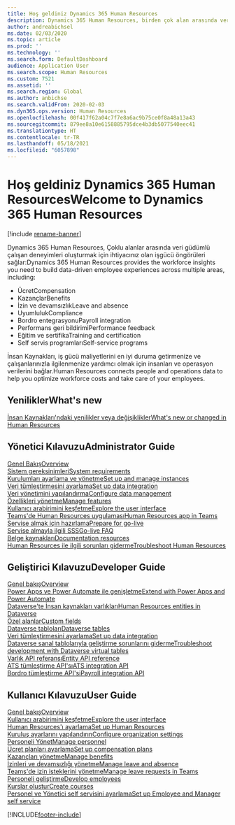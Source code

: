 ```yaml
---
title: Hoş geldiniz Dynamics 365 Human Resources
description: Dynamics 365 Human Resources, birden çok alan arasında veri güdümlü çalışan deneyimleri oluşturmak için ihtiyacınız olan işgücü öngörüleri sağlar.
author: andreabichsel
ms.date: 02/03/2020
ms.topic: article
ms.prod: ''
ms.technology: ''
ms.search.form: DefaultDashboard
audience: Application User
ms.search.scope: Human Resources
ms.custom: 7521
ms.assetid: ''
ms.search.region: Global
ms.author: anbichse
ms.search.validFrom: 2020-02-03
ms.dyn365.ops.version: Human Resources
ms.openlocfilehash: 00f417f62a04c7f7e8a6ac9b75ce0f8a48a13a43
ms.sourcegitcommit: 879ee8a10e6158885795dce4b3db5077540eec41
ms.translationtype: HT
ms.contentlocale: tr-TR
ms.lasthandoff: 05/18/2021
ms.locfileid: "6057898"
---
```

# <a name="welcome-to-dynamics-365-human-resources"></a><span data-ttu-id="29703-103">Hoş geldiniz Dynamics 365 Human Resources</span><span class="sxs-lookup"><span data-stu-id="29703-103">Welcome to Dynamics 365 Human Resources</span></span>

[!include [rename-banner](~/includes/cc-data-platform-banner.md)]

<span data-ttu-id="29703-104">Dynamics 365 Human Resources, Çoklu alanlar arasında veri güdümlü çalışan deneyimleri oluşturmak için ihtiyacınız olan işgücü öngörüleri sağlar:</span><span class="sxs-lookup"><span data-stu-id="29703-104">Dynamics 365 Human Resources provides the workforce insights you need to build data-driven employee experiences across multiple areas, including:</span></span>

- <span data-ttu-id="29703-105">Ücret</span><span class="sxs-lookup"><span data-stu-id="29703-105">Compensation</span></span>
- <span data-ttu-id="29703-106">Kazançlar</span><span class="sxs-lookup"><span data-stu-id="29703-106">Benefits</span></span>
- <span data-ttu-id="29703-107">İzin ve devamsızlık</span><span class="sxs-lookup"><span data-stu-id="29703-107">Leave and absence</span></span>
- <span data-ttu-id="29703-108">Uyumluluk</span><span class="sxs-lookup"><span data-stu-id="29703-108">Compliance</span></span>
- <span data-ttu-id="29703-109">Bordro entegrasyonu</span><span class="sxs-lookup"><span data-stu-id="29703-109">Payroll integration</span></span>
- <span data-ttu-id="29703-110">Performans geri bildirimi</span><span class="sxs-lookup"><span data-stu-id="29703-110">Performance feedback</span></span>
- <span data-ttu-id="29703-111">Eğitim ve sertifika</span><span class="sxs-lookup"><span data-stu-id="29703-111">Training and certification</span></span>
- <span data-ttu-id="29703-112">Self servis programları</span><span class="sxs-lookup"><span data-stu-id="29703-112">Self-service programs</span></span>

<span data-ttu-id="29703-113">İnsan Kaynakları, iş gücü maliyetlerini en iyi duruma getirmenize ve çalışanlarınızla ilgilenmenize yardımcı olmak için insanları ve operasyon verilerini bağlar.</span><span class="sxs-lookup"><span data-stu-id="29703-113">Human Resources connects people and operations data to help you optimize workforce costs and take care of your employees.</span></span>

## <a name="whats-new"></a><span data-ttu-id="29703-114">Yenilikler</span><span class="sxs-lookup"><span data-stu-id="29703-114">What's new</span></span>

[<span data-ttu-id="29703-115">İnsan Kaynakları'ndaki yenilikler veya değişiklikler</span><span class="sxs-lookup"><span data-stu-id="29703-115">What's new or changed in Human Resources</span></span>](hr-admin-whats-new.md)

## <a name="administrator-guide"></a><span data-ttu-id="29703-116">Yönetici Kılavuzu</span><span class="sxs-lookup"><span data-stu-id="29703-116">Administrator Guide</span></span>

[<span data-ttu-id="29703-117">Genel Bakış</span><span class="sxs-lookup"><span data-stu-id="29703-117">Overview</span></span>](hr-admin-overview.md)</br>
[<span data-ttu-id="29703-118">Sistem gereksinimleri</span><span class="sxs-lookup"><span data-stu-id="29703-118">System requirements</span></span>](hr-admin-system-requirements.md)</br>
[<span data-ttu-id="29703-119">Kurulumları ayarlama ve yönetme</span><span class="sxs-lookup"><span data-stu-id="29703-119">Set up and manage instances</span></span>](hr-admin-setup-provision.md)</br>
[<span data-ttu-id="29703-120">Veri tümleştirmesini ayarlama</span><span class="sxs-lookup"><span data-stu-id="29703-120">Set up data integration</span></span>](hr-admin-integration-choose-technology.md)</br>
[<span data-ttu-id="29703-121">Veri yönetimini yapılandırma</span><span class="sxs-lookup"><span data-stu-id="29703-121">Configure data management</span></span>](../fin-ops-core/dev-itpro/data-entities/data-entities-data-packages.md?toc=/dynamics365/human-resources/toc.json)</br>
[<span data-ttu-id="29703-122">Özellikleri yönetme</span><span class="sxs-lookup"><span data-stu-id="29703-122">Manage features</span></span>](hr-admin-manage-features.md)</br>
[<span data-ttu-id="29703-123">Kullanıcı arabirimini keşfetme</span><span class="sxs-lookup"><span data-stu-id="29703-123">Explore the user interface</span></span>](../fin-ops-core/fin-ops/get-started/user-interface-elements.md?toc=/dynamics365/human-resources/toc.json)</br>
[<span data-ttu-id="29703-124">Teams'de Human Resources uygulaması</span><span class="sxs-lookup"><span data-stu-id="29703-124">Human Resources app in Teams</span></span>](hr-admin-teams-leave-app.md)</br>
[<span data-ttu-id="29703-125">Servise almak için hazırlama</span><span class="sxs-lookup"><span data-stu-id="29703-125">Prepare for go-live</span></span>](hr-admin-go-live-prepare.md)</br>
[<span data-ttu-id="29703-126">Servise almayla ilgili SSS</span><span class="sxs-lookup"><span data-stu-id="29703-126">Go-live FAQ</span></span>](hr-admin-go-live-faq.md)</br>
[<span data-ttu-id="29703-127">Belge kaynakları</span><span class="sxs-lookup"><span data-stu-id="29703-127">Documentation resources</span></span>](../fin-ops-core/fin-ops/get-started/help-overview.md?toc=/dynamics365/human-resources/toc.json)</br>
[<span data-ttu-id="29703-128">Human Resources ile ilgili sorunları giderme</span><span class="sxs-lookup"><span data-stu-id="29703-128">Troubleshoot Human Resources</span></span>](../fin-ops-core/dev-itpro/lifecycle-services/lcs-support.md)

## <a name="developer-guide"></a><span data-ttu-id="29703-129">Geliştirici Kılavuzu</span><span class="sxs-lookup"><span data-stu-id="29703-129">Developer Guide</span></span>

[<span data-ttu-id="29703-130">Genel bakış</span><span class="sxs-lookup"><span data-stu-id="29703-130">Overview</span></span>](hr-developer-overview.md)</br>
[<span data-ttu-id="29703-131">Power Apps ve Power Automate ile genişletme</span><span class="sxs-lookup"><span data-stu-id="29703-131">Extend with Power Apps and Power Automate</span></span>](hr-developer-power-apps.md)</br>
[<span data-ttu-id="29703-132">Dataverse'te İnsan kaynakları varlıkları</span><span class="sxs-lookup"><span data-stu-id="29703-132">Human Resources entities in Dataverse</span></span>](hr-developer-entities.md)</br>
[<span data-ttu-id="29703-133">Özel alanlar</span><span class="sxs-lookup"><span data-stu-id="29703-133">Custom fields</span></span>](hr-developer-custom-fields.md)</br>
[<span data-ttu-id="29703-134">Dataverse tabloları</span><span class="sxs-lookup"><span data-stu-id="29703-134">Dataverse tables</span></span>](hr-developer-entities.md)</br>
[<span data-ttu-id="29703-135">Veri tümleştirmesini ayarlama</span><span class="sxs-lookup"><span data-stu-id="29703-135">Set up data integration</span></span>](hr-admin-integration-choose-technology.md)</br>
[<span data-ttu-id="29703-136">Dataverse sanal tablolarıyla geliştirme sorunlarını giderme</span><span class="sxs-lookup"><span data-stu-id="29703-136">Troubleshoot development with Dataverse virtual tables</span></span>](hr-developer-optimize-virtual-table-queries.md)</br>
[<span data-ttu-id="29703-137">Varlık API referansı</span><span class="sxs-lookup"><span data-stu-id="29703-137">Entity API reference</span></span>](hr-developer-api-authentication.md)</br>
[<span data-ttu-id="29703-138">ATS tümleştirme API'sı</span><span class="sxs-lookup"><span data-stu-id="29703-138">ATS integration API</span></span>](hr-admin-integration-ats-api-introduction.md)</br>
[<span data-ttu-id="29703-139">Bordro tümleştirme API'si</span><span class="sxs-lookup"><span data-stu-id="29703-139">Payroll integration API</span></span>](hr-admin-integration-payroll-api-introduction.md)

## <a name="user-guide"></a><span data-ttu-id="29703-140">Kullanıcı Kılavuzu</span><span class="sxs-lookup"><span data-stu-id="29703-140">User Guide</span></span>

[<span data-ttu-id="29703-141">Genel bakış</span><span class="sxs-lookup"><span data-stu-id="29703-141">Overview</span></span>](hr-hrpro-overview.md)</br>
[<span data-ttu-id="29703-142">Kullanıcı arabirimini keşfetme</span><span class="sxs-lookup"><span data-stu-id="29703-142">Explore the user interface</span></span>](../fin-ops-core/fin-ops/get-started/user-interface-elements.md?toc=/dynamics365/human-resources/toc.json)</br>
[<span data-ttu-id="29703-143">Human Resources'ı ayarlama</span><span class="sxs-lookup"><span data-stu-id="29703-143">Set up Human Resources</span></span>](hr-setup-parameters.md)</br>
[<span data-ttu-id="29703-144">Kuruluş ayarlarını yapılandırın</span><span class="sxs-lookup"><span data-stu-id="29703-144">Configure organization settings</span></span>](../fin-ops-core/fin-ops/organization-administration/organization-administration-home-page.md?toc=/dynamics365/human-resources/toc.json)</br>
[<span data-ttu-id="29703-145">Personeli Yönet</span><span class="sxs-lookup"><span data-stu-id="29703-145">Manage personnel</span></span>](hr-personnel-departments-jobs-positions.md)</br>
[<span data-ttu-id="29703-146">Ücret planları ayarlama</span><span class="sxs-lookup"><span data-stu-id="29703-146">Set up compensation plans</span></span>](hr-compensation-overview.md)</br>
[<span data-ttu-id="29703-147">Kazançları yönetme</span><span class="sxs-lookup"><span data-stu-id="29703-147">Manage benefits</span></span>](hr-benefits-management-overview.md)</br>
[<span data-ttu-id="29703-148">İzinleri ve devamsızlığı yönetme</span><span class="sxs-lookup"><span data-stu-id="29703-148">Manage leave and absence</span></span>](hr-leave-and-absence-overview.md)</br>
[<span data-ttu-id="29703-149">Teams'de izin isteklerini yönetme</span><span class="sxs-lookup"><span data-stu-id="29703-149">Manage leave requests in Teams</span></span>](hr-teams-leave-app.md)</br>
[<span data-ttu-id="29703-150">Personeli geliştirme</span><span class="sxs-lookup"><span data-stu-id="29703-150">Develop employees</span></span>](hr-develop-performance-management-overview.md)</br>
[<span data-ttu-id="29703-151">Kurslar oluştur</span><span class="sxs-lookup"><span data-stu-id="29703-151">Create courses</span></span>](hr-learning-courses.md)</br>
[<span data-ttu-id="29703-152">Personel ve Yönetici self servisini ayarlama</span><span class="sxs-lookup"><span data-stu-id="29703-152">Set up Employee and Manager self service</span></span>](hr-employee-manager-self-service-overview.md)

[!INCLUDE[footer-include](../includes/footer-banner.md)]
